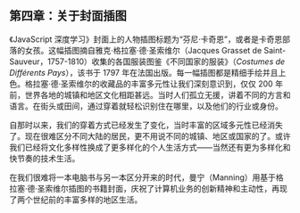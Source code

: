 ## 第四章：关于封面插图

《JavaScript 深度学习》封面上的人物插图标题为“芬尼·卡奇恩”，或者是卡奇恩部落的女孩。这幅插图摘自雅克·格拉塞·德·圣索维尔（Jacques Grasset de Saint-Sauveur，1757-1810）收集的各国服装图鉴《不同国家的服装》（*Costumes de Différents Pays*），该书于 1797 年在法国出版。每一幅插图都是精细手绘并且上色。格拉塞·德·圣索维尔的收藏品的丰富多元性让我们深刻意识到，仅仅 200 年前，世界各地的城镇和地区文化相距甚远。当时人们孤立无援，讲着不同的方言和语言。在街头或田间，通过穿着就轻松识别住在哪里，以及他们的行业或身份。 

自那时以来，我们的穿着方式已经发生了变化，当时丰富的区域多元性已经消失了。现在很难区分不同大陆的居民，更不用说不同的城镇、地区或国家的了。或许我们已经将文化多样性换成了更多样化的个人生活方式——当然还有更为多样化和快节奏的技术生活。

在我们很难将一本电脑书与另一本区分开来的时代，曼宁（Manning）用基于格拉塞·德·圣索维尔插图的书籍封面，庆祝了计算机业务的创新精神和主动性，再现了两个世纪前的丰富多样的地区生活。
